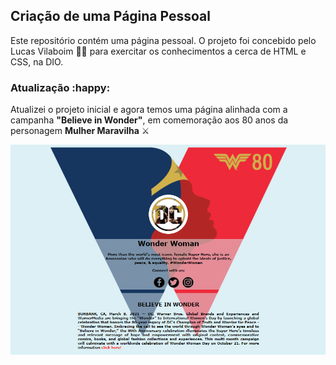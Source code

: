 ## Criação de uma Página Pessoal

Este repositório contém uma página pessoal. O projeto foi concebido pelo Lucas Vilaboim :man_technologist: para exercitar os conhecimentos a cerca de HTML e CSS, na DIO.

### Atualização :happy:

Atualizei o projeto inicial e agora temos uma página alinhada com a campanha **"Believe in Wonder"**, em comemoração aos 80 anos da personagem **Mulher Maravilha** :crossed_swords:

![pagina_pessoal_900_600](https://github.com/luanna-n/html-css/blob/master/pagina_pessoal_900_600.png?raw=true)
